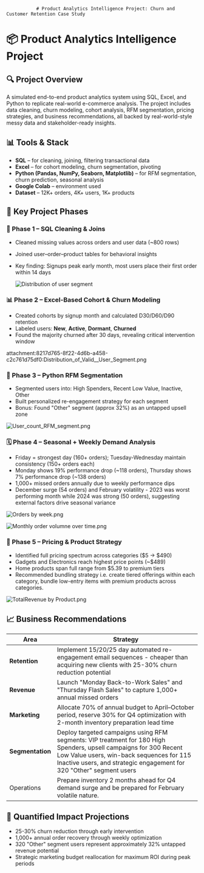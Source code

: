                # Product Analytics Intelligence Project: Churn and Customer Retention Case Study

# 📦 Product Analytics Intelligence Project

## 🔍 Project Overview

A simulated end-to-end product analytics system using SQL, Excel, and Python to replicate real-world e-commerce analysis. The project includes data cleaning, churn modeling, cohort analysis, RFM segmentation, pricing strategies, and business recommendations,  all backed by real-world-style messy data and stakeholder-ready insights.

## 📊 Tools & Stack

- **SQL** – for cleaning, joining, filtering transactional data
- **Excel** – for cohort modeling, churn segmentation, pivoting
- **Python (Pandas, NumPy, Seaborn, Matplotlib)** – for RFM segmentation, churn prediction, seasonal analysis
- **Google Colab** – environment used
- **Dataset** – 12K+ orders, 4K+ users, 1K+ products

## 🔢 Key Project Phases

### 🧹 Phase 1 – SQL Cleaning & Joins

- Cleaned missing values across orders and user data (~800 rows)
- Joined user–order–product tables for behavioral insights
- Key finding: Signups peak early month, most users place their first order within 14 days

  ![Distribution of user segment]([path/to/image](https://www.notion.so/Product-Analytics-Churn-and-Customer-Retention-Case-Study-22fc6ddfff8680a5997ece92ef7a898f?source=copy_link#230c6ddfff868032af28e0a1b55960fb))


### 📊 Phase 2 – Excel-Based Cohort & Churn Modeling

- Created cohorts by signup month and calculated D30/D60/D90 retention
- Labeled users: **New**, **Active**, **Dormant**, **Churned**
- Found the majority churned after 30 days, revealing critical intervention window

attachment:8217d765-8f22-4d6b-a458-c2c761d75df0:Distribution_of_Valid__User_Segment.png

### 🧠 Phase 3 – Python RFM Segmentation

- Segmented users into: High Spenders, Recent Low Value, Inactive, Other
- Built personalized re-engagement strategy for each segment
- Bonus: Found "Other" segment (approx 32%) as an untapped upsell zone

![User_count_RFM_segment.png](attachment:7188a682-1199-4fb5-a3ff-1de2a9f2ed46:User_count_RFM_segment.png)

### 🗓️ Phase 4 – Seasonal + Weekly Demand Analysis

- Friday = strongest day (160+ orders); Tuesday-Wednesday maintain consistency (150+ orders each)
- Monday shows 19% performance drop (~118 orders), Thursday shows 7% performance drop (~138 orders)
- 1,000+ missed orders annually due to weekly performance dips
- December surge (54 orders) and February volatility - 2023 was worst performing month while 2024 was strong (50 orders), suggesting external factors drive seasonal variance

![Orders by week.png](attachment:319e781e-0333-443c-85be-573d55c92129:Orders_by_week.png)

![Monthly order volumne over time.png](attachment:0f5fc605-548c-45e7-95ab-4fa5da8446e6:Monthly_order_volumne_over_time.png)

### 💸 Phase 5 – Pricing & Product Strategy

- Identified full pricing spectrum across categories ($5 → $490)
- Gadgets and Electronics reach highest price points (~$489)
- Home products span full range from $5.39 to premium tiers
- Recommended bundling strategy i.e. create tiered offerings within each category, bundle low-entry items with premium products across categories.

![TotalRevenue by Product.png](attachment:970e7cba-93d0-418b-a780-dc43c7dbcc38:TotalRevenue_by_Product.png)

## 📈 Business Recommendations

| Area | Strategy |
| --- | --- |
| **Retention** | Implement 15/20/25 day automated re-engagement email sequences - cheaper than acquiring new clients with 25-30% churn reduction potential |
| **Revenue** | Launch "Monday Back-to-Work Sales" and "Thursday Flash Sales" to capture 1,000+ annual missed orders |
| **Marketing** | Allocate 70% of annual budget to April–October period, reserve 30% for Q4 optimization with 2-month inventory preparation lead time |
| **Segmentation** | Deploy targeted campaigns using RFM segments: VIP treatment for 180 High Spenders, upsell campaigns for 300 Recent Low Value users, win-back sequences for 115 Inactive users, and strategic engagement for 320 "Other" segment users |
| Operations | Prepare inventory 2 months ahead for Q4 demand surge and be prepared for February volatile nature. |

## 🎯 **Quantified Impact Projections**

- 25-30% churn reduction through early intervention
- 1,000+ annual order recovery through weekly optimization
- 320 "Other" segment users represent approximately 32% untapped revenue potential
- Strategic marketing budget reallocation for maximum ROI during peak periods
